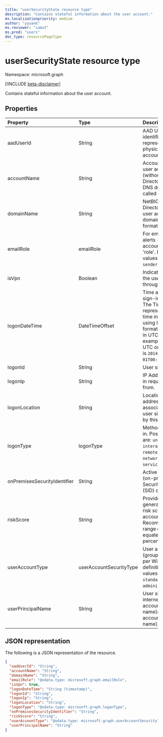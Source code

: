 ```yaml
---
title: "userSecurityState resource type"
description: "Contains stateful information about the user account."
ms.localizationpriority: medium
author: "yyuank"
ms.reviewer: "iamut"
ms.prod: "users"
doc_type: resourcePageType
---
```


# userSecurityState resource type

Namespace: microsoft.graph

 [!INCLUDE [beta-disclaimer](../../includes/beta-disclaimer.md)]

Contains stateful information about the user account.

## Properties

| Property   | Type |Description|
|:---------------|:--------|:----------|
|aadUserId|String|AAD User object identifier (GUID) - represents the physical/multi-account user entity.|
|accountName|String|Account name of user account (without Active Directory domain or DNS domain) - (also called `mailNickName`).|
|domainName|String|NetBIOS/Active Directory domain of user account (that is, domain\account format).|
|emailRole|emailRole|For email-related alerts - user account's email 'role'. Possible values are: `unknown`, `sender`, `recipient`.|
|isVpn|Boolean|Indicates whether the user logged on through a VPN.|
|logonDateTime|DateTimeOffset|Time at which the sign-in occurred. The Timestamp type represents date and time information using ISO 8601 format and is always in UTC time. For example, midnight UTC on Jan 1, 2014 is `2014-01-01T00:00:00Z`.|
|logonId|String|User sign-in ID.|
|logonIp|String|IP Address the sign-in request originated from.|
|logonLocation|String|Location (by IP address mapping) associated with a user sign-in event by this user.|
|logonType|logonType|Method of user sign in. Possible values are: `unknown`, `interactive`, `remoteInteractive`, `network`, `batch`, `service`.|
|onPremisesSecurityIdentifier|String|Active Directory (on-premises) Security Identifier (SID) of the user.|
|riskScore|String|Provider-generated/calculated risk score of the user account. Recommended value range of 0-1, which equates to a percentage.|
|userAccountType|userAccountSecurityType|User account type (group membership), per Windows definition. Possible values are: `unknown`, `standard`, `power`, `administrator`.|
|userPrincipalName|String|User sign-in name - internet format: (user account name)@(user account DNS domain name).|

## JSON representation

The following is a JSON representation of the resource.

<!-- {
  "blockType": "resource",
  "optionalProperties": [

  ],
  "@odata.type": "microsoft.graph.userSecurityState"
}-->

```json
{
  "aadUserId": "String",
  "accountName": "String",
  "domainName": "String",
  "emailRole": "@odata.type: microsoft.graph.emailRole",
  "isVpn": true,
  "logonDateTime": "String (timestamp)",
  "logonId": "String",
  "logonIp": "String",
  "logonLocation": "String",
  "logonType": "@odata.type: microsoft.graph.logonType",
  "onPremisesSecurityIdentifier": "String",
  "riskScore": "String",
  "userAccountType": "@odata.type: microsoft.graph.userAccountSecurityType",
  "userPrincipalName": "String"
}

```

<!-- uuid: 8fcb5dbc-d5aa-4681-8e31-b001d5168d79
2015-10-25 14:57:30 UTC -->
<!--
{
  "type": "#page.annotation",
  "description": "userSecurityState resource",
  "keywords": "",
  "section": "documentation",
  "tocPath": "",
  "suppressions": []
}
-->


